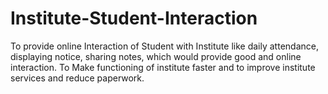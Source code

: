 # Institute-Student-Interaction
To provide online Interaction of Student with Institute like daily attendance, displaying notice, sharing notes, which would provide good and online interaction. To Make functioning of institute faster and to improve institute services and reduce paperwork. 
